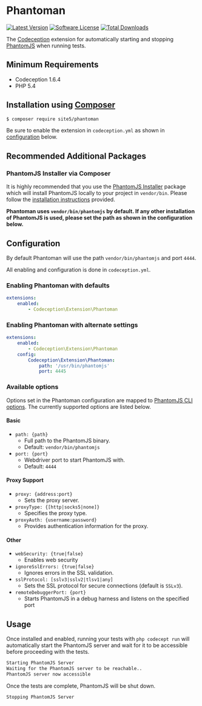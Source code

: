 # Phantoman

[![Latest Version](https://img.shields.io/packagist/v/site5/phantoman.svg?style=flat-square)](https://packagist.org/packages/site5/phantoman)
[![Software License](https://img.shields.io/badge/license-MIT-brightgreen.svg?style=flat-square)](LICENSE)
[![Total Downloads](https://img.shields.io/packagist/dt/site5/phantoman.svg?style=flat-square)](https://packagist.org/packages/site5/phantoman)


The [Codeception](http://codeception.com/) extension for automatically starting
and stopping [PhantomJS](http://phantomjs.org/) when running tests.

## Minimum Requirements

- Codeception 1.6.4
- PHP 5.4

## Installation using [Composer](https://getcomposer.org)

```bash
$ composer require site5/phantoman
```

Be sure to enable the extension in `codeception.yml` as shown in
[configuration](#configuration) below.

## Recommended Additional Packages

### PhantomJS Installer via Composer

It is highly recommended that you use the [PhantomJS
Installer](https://github.com/jakoch/phantomjs-installer) package which will
install PhantomJS locally to your project in `vendor/bin`. Please follow the
[installation
instructions](https://github.com/jakoch/phantomjs-installer#installation)
provided.

**Phantoman uses `vendor/bin/phantomjs` by default. If any other installation of
PhantomJS is used, please set the path as shown in the configuration below.**

## Configuration

By default Phantoman will use the path `vendor/bin/phantomjs` and port `4444`.

All enabling and configuration is done in `codeception.yml`.

### Enabling Phantoman with defaults

```yaml
extensions:
    enabled:
        - Codeception\Extension\Phantoman
```

### Enabling Phantoman with alternate settings

```yaml
extensions:
    enabled:
        - Codeception\Extension\Phantoman
    config:
        Codeception\Extension\Phantoman:
            path: '/usr/bin/phantomjs'
            port: 4445
```

### Available options

Options set in the Phantoman configuration are mapped to [PhantomJS CLI
options](http://phantomjs.org/api/command-line.html). The currently supported
options are listed below.

#### Basic

- `path: {path}`
    - Full path to the PhantomJS binary.
    - Default: `vendor/bin/phantomjs`
- `port: {port}`
    - Webdriver port to start PhantomJS with.
    - Default: `4444`

#### Proxy Support

- `proxy: {address:port}`
    - Sets the proxy server.
- `proxyType: {[http|socks5|none]}`
    - Specifies the proxy type.
- `proxyAuth: {username:password}`
    - Provides authentication information for the proxy.

#### Other

- `webSecurity: {true|false}`
    - Enables web security
- `ignoreSslErrors: {true|false}`
    - Ignores errors in the SSL validation.
- `sslProtocol: [sslv3|sslv2|tlsv1|any]`
    - Sets the SSL protocol for secure connections (default is `SSLv3`).
- `remoteDebuggerPort: {port}`
    - Starts PhantomJS in a debug harness and listens on the specified port

## Usage

Once installed and enabled, running your tests with `php codecept run` will
automatically start the PhantomJS server and wait for it to be accessible before
proceeding with the tests.

```bash
Starting PhantomJS Server
Waiting for the PhantomJS server to be reachable..
PhantomJS server now accessible
```

Once the tests are complete, PhantomJS will be shut down.

```bash
Stopping PhantomJS Server
```
